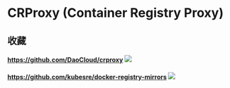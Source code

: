 # CRProxy (Container Registry Proxy)

## 收藏

#### https://github.com/DaoCloud/crproxy ![](https://img.shields.io/github/stars/DaoCloud/crproxy)

#### https://github.com/kubesre/docker-registry-mirrors ![](https://img.shields.io/github/stars/kubesre/docker-registry-mirrors)
